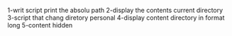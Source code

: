 1-writ script print the absolu path
2-display the contents current directory
3-script that chang diretory personal
4-display content directory in format long
5-content hidden 

